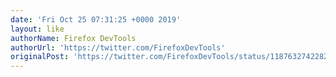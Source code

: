 ```yaml
---
date: 'Fri Oct 25 07:31:25 +0000 2019'
layout: like
authorName: Firefox DevTools
authorUrl: 'https://twitter.com/FirefoxDevTools'
originalPost: 'https://twitter.com/FirefoxDevTools/status/1187632742282022914'
---
```

